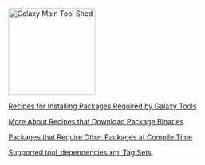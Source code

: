 <div class='center'> <a href='http://toolshed.g2.bx.psu.edu'><img src='/Images/Logos/ToolShed.jpg' alt='Galaxy Main Tool Shed' height="174" /></a> </div>

[Recipes for Installing Packages Required by Galaxy Tools](/ToolShed/PackageRecipes)

[More About Recipes that Download Package Binaries](/DownloadingBinaries)

[Packages that Require Other Packages at Compile Time](/BellsAndWhistles)

[Supported tool_dependencies.xml Tag Sets](/ToolDependenciesTagSets)
